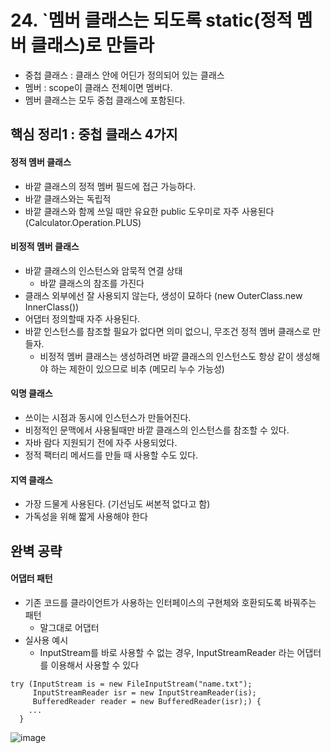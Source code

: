 # 24. `멤버 클래스는 되도록 static(정적 멤버 클래스)로 만들라
 * 중첩 클래스 : 클래스 안에 어딘가 정의되어 있는 클래스
 * 멤버 : scope이 클래스 전체이면 멤버다.
 * 멤버 클래스는 모두 중첩 클래스에 포함된다.

## 핵심 정리1 : 중첩 클래스 4가지
#### 정적 멤버 클래스
 * 바깥 클래스의 정적 멤버 필드에 접근 가능하다.
 * 바깥 클래스와는 독립적
 * 바깥 클래스와 함께 쓰일 때만 유요한 public 도우미로 자주 사용된다 (Calculator.Operation.PLUS)
#### 비정적 멤버 클래스
 * 바깥 클래스의 인스턴스와 암묵적 연결 상태
   * 바깥 클래스의 참조를 가진다
 * 클래스 외부에선 잘 사용되지 않는다, 생성이 묘하다 (new OuterClass.new InnerClass())
 * 어댑터 정의할때 자주 사용된다.
 * 바깥 인스턴스를 참조할 필요가 없다면 의미 없으니, 무조건 정적 멤버 클래스로 만들자.
    * 비정적 멤버 클래스는 생성하려면 바깥 클래스의 인스턴스도 항상 같이 생성해야 하는 제한이 있으므로 비추 (메모리 누수 가능성)
#### 익명 클래스
 * 쓰이는 시점과 동시에 인스턴스가 만들어진다.
 * 비정적인 문맥에서 사용될때만 바깥 클래스의 인스턴스를 참조할 수 있다.
 * 자바 람다 지원되기 전에 자주 사용되었다.
 * 정적 팩터리 메서드를 만들 때 사용할 수도 있다.
#### 지역 클래스
 * 가장 드물게 사용된다. (기선님도 써본적 없다고 함)
 * 가독성을 위해 짧게 사용해야 한다

## 완벽 공략
#### 어댑터 패턴
 * 기존 코드를 클라이언트가 사용하는 인터페이스의 구현체와 호환되도록 바꿔주는 패턴
    * 말그대로 어댑터
 * 실사용 예시
    * InputStream를 바로 사용할 수 없는 경우, InputStreamReader 라는 어댑터를 이용해서 사용할 수 있다
```
try (InputStream is = new FileInputStream("name.txt");
     InputStreamReader isr = new InputStreamReader(is);
     BufferedReader reader = new BufferedReader(isr);) {
    ...
  }
```

![image](https://github.com/jaehleeee/study-docs/assets/48814463/b69050ed-7090-48f4-8d7e-c68749c87416)

